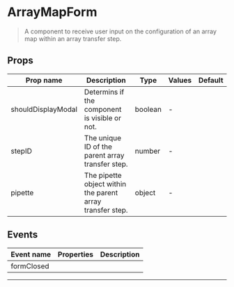 # ArrayMapForm

> A component to receive user input on the configuration of an array map within
> an array transfer step.

## Props

| Prop name          | Description                                               | Type    | Values | Default |
| ------------------ | --------------------------------------------------------- | ------- | ------ | ------- |
| shouldDisplayModal | Determins if the component is visible or not.             | boolean | -      |         |
| stepID             | The unique ID of the parent array transfer step.          | number  | -      |         |
| pipette            | The pipette object within the parent array transfer step. | object  | -      |         |

## Events

| Event name | Properties | Description |
| ---------- | ---------- | ----------- |
| formClosed |            |

---
